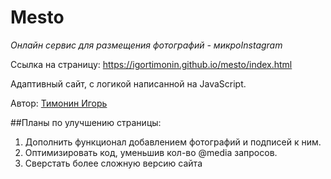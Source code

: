 # Mesto

*Онлайн сервис для размещения фотографий - микроInstagram*

Ссылка на страницу: https://igortimonin.github.io/mesto/index.html

Адаптивный сайт, c логикой написанной на JavaScript.


Автор: [Тимонин Игорь](https://github.com/IgorTimonin)


##Планы по улучшению страницы:

1. Дополнить функционал добавлением фотографий и подписей к ним.
2. Оптимизировать код, уменьшив кол-во @media запросов.
3. Сверстать более сложную версию сайта
 
